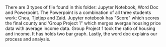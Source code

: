 There are 3 types of file found in this folder: Jupyter Notebook, Word Doc and Powerpoint.
The Powerpoint is a combination of all three students work: Chou, Tjetjep and Zaid.
Jupyter notebook has "Score" which scores the final county and 'Group Project 1" 
which merges avergae housing price data with average income data.
Group Project 1 took the ratio of housing and income. It has holds two bar graph. 
Lastly, the word doc explains our process and analysis.
